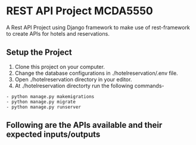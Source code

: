 # REST API Project MCDA5550
A Rest API Project using Django framework to make use of rest-framework to create APIs for hotels and reservations.

## Setup the Project
1. Clone this project on your computer.
2. Change the database configurations in ./hotelreservation/.env file.
3. Open ./hotelreservation directory in your editor.
4. At ./hotelreservation directorty run the following commands-
```
- python manage.py makemigrations
- python manage.py migrate
- python manage.py runserver
```

## Following are the APIs available and their expected inputs/outputs
